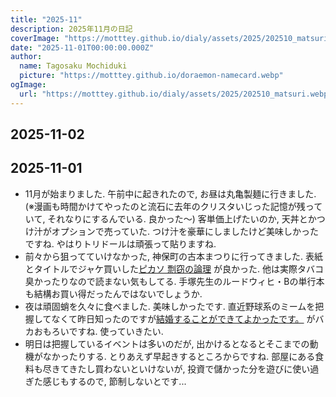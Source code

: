 ```yaml
---
title: "2025-11"
description: 2025年11月の日記
coverImage: "https://motttey.github.io/dialy/assets/2025/202510_matsuri.webp"
date: "2025-11-01T00:00:00.000Z"
author:
  name: Tagosaku Mochiduki
  picture: "https://motttey.github.io/doraemon-namecard.webp"
ogImage:
  url: "https://motttey.github.io/dialy/assets/2025/202510_matsuri.webp"
---
```


## 2025-11-02

## 2025-11-01
- 11月が始まりました. 午前中に起きれたので, お昼は丸亀製麺に行きました. (※漫画も時間かけてやったのと流石に去年のクリスタいじった記憶が残っていて, それなりにするんでいる. 良かった〜) 客単価上げたいのか, 天丼とかつけ汁がオプションで売っていた. つけ汁を豪華にしましたけど美味しかったですね. やはりトリドールは頑張って貼りますね.
- 前々から狙ってていけなかった, 神保町の古本まつりに行ってきました. 表紙とタイトルでジャケ買いした[ピカソ 剽窃の論理](https://www.amazon.co.jp/dp/448008178X) が良かった. 他は実際タバコ臭かったりなので読まない気もしてる. 手塚先生のルードウィヒ・Bの単行本も結構お買い得だったんではないでしょうか. 
- 夜は頑固蛸を久々に食べました. 美味しかったです. 直近野球系のミームを把握してなくて昨日知ったのですが[結婚することができてよかったです。](https://x.com/TigersDreamlink/status/1479619444356038658) がバカおもろいですね. 使っていきたい.
- 明日は把握しているイベントは多いのだが, 出かけるとなるとそこまでの動機がなかったりする. とりあえず早起きするところからですね. 部屋にある食料も尽きてきたし買わないといけないが, 投資で儲かった分を遊びに使い過ぎた感じもするので, 節制しないとです...
